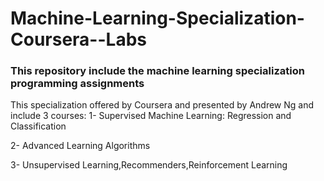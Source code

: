 # Machine-Learning-Specialization-Coursera--Labs
### This repository include the machine learning specialization programming assignments 
This specialization offered by Coursera and presented by Andrew Ng and include 3 courses:
1- Supervised Machine Learning: Regression and Classification

2- Advanced Learning Algorithms

3- Unsupervised Learning,Recommenders,Reinforcement Learning
